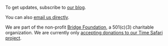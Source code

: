 
To get updates, subscribe to [our blog](https://lives-of-giving.ghost.io/).

You can also [email us directly](mailto:info@LivesOfGifts.org).

We are part of the non-profit [Bridge Foundation](https://bridgefoundation.community/), a 501(c)(3) charitable organization. We are currently only [accepting donations to our Time Safari project](https://patreon.com/TimeSafari).
